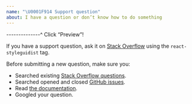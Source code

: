 ```yaml
---
name: "\U0001F914 Support question"
about: I have a question or don’t know how to do something
---
```


--------------^ Click “Preview”!

If you have a support question, ask it on [Stack Overflow](https://stackoverflow.com/questions/tagged/react-styleguidist) using the `react-styleguidist` tag.

Before submitting a new question, make sure you:

- Searched existing [Stack Overflow questions](https://stackoverflow.com/questions/tagged/react-styleguidist).
- Searched opened and closed [GitHub issues](https://github.com/styleguidist/react-styleguidist/issues?utf8=%E2%9C%93&q=is%3Aissue).
- Read [the documentation](https://react-styleguidist.js.org/docs/getting-started.html).
- Googled your question.
